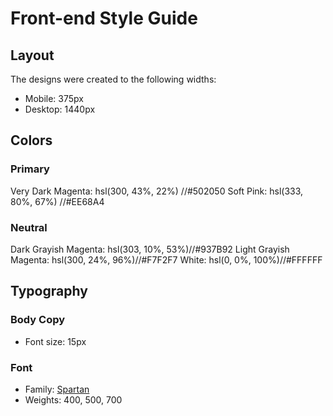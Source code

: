 # Front-end Style Guide

## Layout

The designs were created to the following widths:

- Mobile: 375px
- Desktop: 1440px

## Colors

### Primary

Very Dark Magenta: hsl(300, 43%, 22%) //#502050
Soft Pink: hsl(333, 80%, 67%) //#EE68A4

### Neutral

Dark Grayish Magenta: hsl(303, 10%, 53%)//#937B92
Light Grayish Magenta: hsl(300, 24%, 96%)//#F7F2F7
White: hsl(0, 0%, 100%)//#FFFFFF

## Typography

### Body Copy

- Font size: 15px

### Font

- Family: [Spartan](https://fonts.google.com/specimen/Spartan)
- Weights: 400, 500, 700
